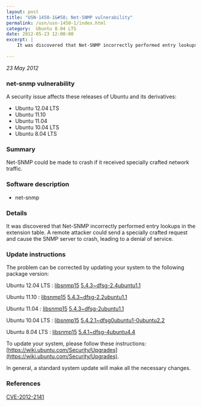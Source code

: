```yaml
---
layout: post
title: "USN-1450-1&#58; Net-SNMP vulnerability"
permalink: /usn/usn-1450-1/index.html
category:  Ubuntu 8.04 LTS
date: 2012-05-23 12:00:00
excerpt: |
    It was discovered that Net-SNMP incorrectly performed entry lookups in the extension table. A remote attacker could send a specially crafted request and cause the SNMP server to crash, leading to a denial of service. 
    
--- 
```

 
 

*23 May 2012*

### net-snmp vulnerability

A security issue affects these releases of Ubuntu and its derivatives:

* Ubuntu 12.04 LTS
* Ubuntu 11.10
* Ubuntu 11.04
* Ubuntu 10.04 LTS
* Ubuntu 8.04 LTS

### Summary

Net-SNMP could be made to crash if it received specially crafted network traffic.

### Software description

* net-snmp 

### Details

It was discovered that Net-SNMP incorrectly performed entry lookups in the extension table. A remote attacker could send a specially crafted request and cause the SNMP server to crash, leading to a denial of service. 

### Update instructions

The problem can be corrected by updating your system to the following package version:

Ubuntu 12.04 LTS
 : [libsnmp15](https://launchpad.net/ubuntu/+source/net-snmp) <span> [5.4.3~dfsg-2.4ubuntu1.1](https://launchpad.net/ubuntu/+source/net-snmp/5.4.3~dfsg-2.4ubuntu1.1) </span> 

Ubuntu 11.10
 : [libsnmp15](https://launchpad.net/ubuntu/+source/net-snmp) <span> [5.4.3~dfsg-2.2ubuntu1.1](https://launchpad.net/ubuntu/+source/net-snmp/5.4.3~dfsg-2.2ubuntu1.1) </span> 

Ubuntu 11.04
 : [libsnmp15](https://launchpad.net/ubuntu/+source/net-snmp) <span> [5.4.3~dfsg-2ubuntu1.1](https://launchpad.net/ubuntu/+source/net-snmp/5.4.3~dfsg-2ubuntu1.1) </span> 

Ubuntu 10.04 LTS
 : [libsnmp15](https://launchpad.net/ubuntu/+source/net-snmp) <span> [5.4.2.1~dfsg0ubuntu1-0ubuntu2.2](https://launchpad.net/ubuntu/+source/net-snmp/5.4.2.1~dfsg0ubuntu1-0ubuntu2.2) </span> 

Ubuntu 8.04 LTS
 : [libsnmp15](https://launchpad.net/ubuntu/+source/net-snmp) <span> [5.4.1~dfsg-4ubuntu4.4](https://launchpad.net/ubuntu/+source/net-snmp/5.4.1~dfsg-4ubuntu4.4) </span> 

To update your system, please follow these instructions: [https://wiki.ubuntu.com/Security/Upgrades](https://wiki.ubuntu.com/Security/Upgrades).

In general, a standard system update will make all the necessary changes. 

### References

 
 [CVE-2012-2141](http://people.ubuntu.com/~ubuntu-security/cve/CVE-2012-2141)
 


